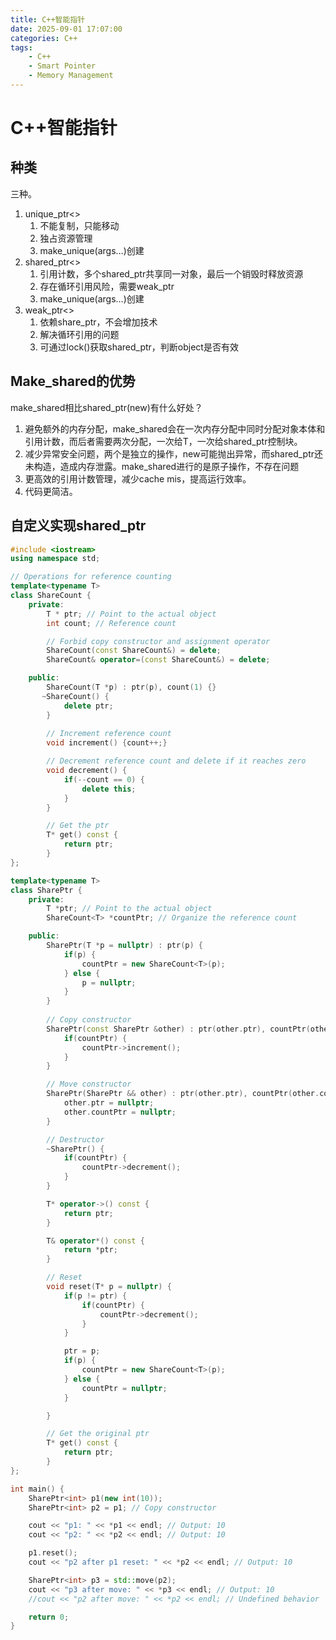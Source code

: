 ```yaml
---
title: C++智能指针
date: 2025-09-01 17:07:00
categories: C++
tags:
    - C++
    - Smart Pointer
    - Memory Management
---
```


# C++智能指针
## 种类
三种。
1. unique_ptr<>
    1. 不能复制，只能移动
    2. 独占资源管理
    3. make_unique<T>(args…)创建
2. shared_ptr<>
    1. 引用计数，多个shared_ptr共享同一对象，最后一个销毁时释放资源
    2. 存在循环引用风险，需要weak_ptr
    3. make_unique<T>(args…)创建
3. weak_ptr<>
    1. 依赖share_ptr，不会增加技术
    2. 解决循环引用的问题
    3. 可通过lock()获取shared_ptr，判断object是否有效

## Make_shared的优势
make_shared相比shared_ptr<T>(new)有什么好处？
1. 避免额外的内存分配，make_shared会在一次内存分配中同时分配对象本体和引用计数，而后者需要两次分配，一次给T，一次给shared_ptr控制块。
2. 减少异常安全问题，两个是独立的操作，new可能抛出异常，而shared_ptr还未构造，造成内存泄露。make_shared进行的是原子操作，不存在问题
3. 更高效的引用计数管理，减少cache mis，提高运行效率。
4. 代码更简洁。



## 自定义实现shared_ptr
```cpp
#include <iostream>
using namespace std;

// Operations for reference counting
template<typename T>
class ShareCount {
    private:
        T * ptr; // Point to the actual object
        int count; // Reference count

        // Forbid copy constructor and assignment operator
        ShareCount(const ShareCount&) = delete;
        ShareCount& operator=(const ShareCount&) = delete;

    public:
        ShareCount(T *p) : ptr(p), count(1) {}
       ~ShareCount() {
            delete ptr;
        }
         
        // Increment reference count
        void increment() {count++;}

        // Decrement reference count and delete if it reaches zero
        void decrement() {
            if(--count == 0) {
                delete this;
            }
        }

        // Get the ptr
        T* get() const {
            return ptr;
        }
};

template<typename T>
class SharePtr {
    private:
        T *ptr; // Point to the actual object
        ShareCount<T> *countPtr; // Organize the reference count

    public:
        SharePtr(T *p = nullptr) : ptr(p) {
            if(p) {
                countPtr = new ShareCount<T>(p);
            } else {
                p = nullptr;
            }
        }
        
        // Copy constructor
        SharePtr(const SharePtr &other) : ptr(other.ptr), countPtr(other.countPtr) {
            if(countPtr) {
                countPtr->increment();
            }
        }

        // Move constructor
        SharePtr(SharePtr && other) : ptr(other.ptr), countPtr(other.countPtr) {
            other.ptr = nullptr;
            other.countPtr = nullptr;
        }

        // Destructor
        ~SharePtr() {
            if(countPtr) {
                countPtr->decrement();
            }
        }

        T* operator->() const {
            return ptr;
        }

        T& operator*() const {
            return *ptr;
        }

        // Reset
        void reset(T* p = nullptr) {
            if(p != ptr) {
                if(countPtr) {
                    countPtr->decrement();
                }
            }

            ptr = p;
            if(p) {
                countPtr = new ShareCount<T>(p);
            } else {
                countPtr = nullptr;
            }

        }

        // Get the original ptr
        T* get() const {
            return ptr;
        }
};

int main() {
    SharePtr<int> p1(new int(10));
    SharePtr<int> p2 = p1; // Copy constructor

    cout << "p1: " << *p1 << endl; // Output: 10
    cout << "p2: " << *p2 << endl; // Output: 10

    p1.reset();
    cout << "p2 after p1 reset: " << *p2 << endl; // Output: 10

    SharePtr<int> p3 = std::move(p2);
    cout << "p3 after move: " << *p3 << endl; // Output: 10
    //cout << "p2 after move: " << *p2 << endl; // Undefined behavior

    return 0;
}
```